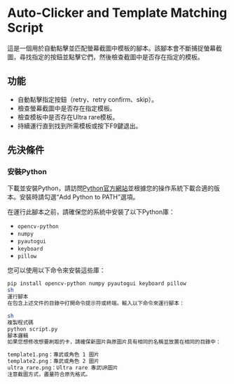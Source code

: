 # Auto-Clicker and Template Matching Script

這是一個用於自動點擊並匹配螢幕截圖中模板的腳本。該腳本會不斷捕捉螢幕截圖，尋找指定的按鈕並點擊它們，然後檢查截圖中是否存在指定的模板。

## 功能

- 自動點擊指定按鈕（retry、retry confirm、skip）。
- 檢查螢幕截圖中是否存在指定模板。
- 檢查模板中是否存在Ultra rare模板。
- 持續運行直到找到所需模板或按下F9鍵退出。

## 先決條件

### 安裝Python

下載並安裝Python，請訪問[Python官方網站](https://www.python.org)並根據您的操作系統下載合適的版本。安裝時請勾選“Add Python to PATH”選項。

在運行此腳本之前，請確保您的系統中安裝了以下Python庫：

- `opencv-python`
- `numpy`
- `pyautogui`
- `keyboard`
- `pillow`

您可以使用以下命令來安裝這些庫：

```sh
pip install opencv-python numpy pyautogui keyboard pillow
sh
運行腳本
在包含上述文件的目錄中打開命令提示符或終端。輸入以下命令來運行腳本：

sh
複製程式碼
python script.py
腳本邏輯
如果您想修改想要刷取的卡，請確保新圖片與原圖片具有相同的名稱並放置在相同的目錄中：

template1.png：專武或角色 1 圖片
template2.png：專武或角色 2 圖片
ultra_rare.png：Ultra rare 專武UR圖片
注意截圖方式，盡量符合原先格式。
